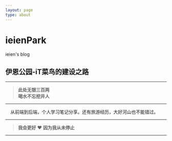 ```yaml
---
layout: page
type: about
---
```



# ieienPark

ieien's blog

## 伊恩公园-iT菜鸟的建设之路

---

> **此处无银三百两**  
> **喝水不忘挖井人**  

---

&nbsp;&nbsp;&nbsp;&nbsp;从前端到后端，个人学习笔记分享。还有旅游经历，大好河山也不能错过。

---

> **我会更好** ♥ **因为我从未停止**  

---
